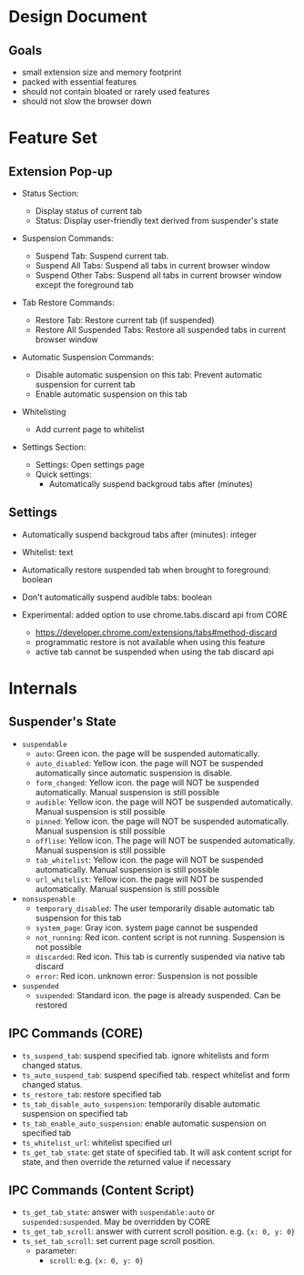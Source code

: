 Design Document
===============

Goals
-----

- small extension size and memory footprint
- packed with essential features
- should not contain bloated or rarely used features
- should not slow the browser down


Feature Set
===========

Extension Pop-up
-----------------

- Status Section:
    - Display status of current tab
    - Status: Display user-friendly text derived from suspender's state

- Suspension Commands:
    - Suspend Tab: Suspend current tab.
    - Suspend All Tabs: Suspend all tabs in current browser window
    - Suspend Other Tabs: Suspend all tabs in current browser window except the 
      foreground tab

- Tab Restore Commands:
    - Restore Tab: Restore current tab (if suspended)
    - Restore All Suspended Tabs: Restore all suspended tabs in current browser 
      window

- Automatic Suspension Commands:
    - Disable automatic suspension on this tab: Prevent automatic suspension for current 
      tab
    - Enable automatic suspension on this tab

- Whitelisting
    - Add current page to whitelist

- Settings Section:
    - Settings: Open settings page
    - Quick settings:
        - Automatically suspend backgroud tabs after (minutes)


Settings
--------

- Automatically suspend backgroud tabs after (minutes): integer
- Whitelist: text
- Automatically restore suspended tab when brought to foreground: boolean
- Don't automatically suspend audible tabs: boolean

- Experimental: added option to use chrome.tabs.discard api from CORE
  - https://developer.chrome.com/extensions/tabs#method-discard
  - programmatic restore is not available when using this feature
  - active tab cannot be suspended when using the tab discard api


Internals
=========

Suspender's State
-----------------
- `suspendable`
    - `auto`: Green icon. the page will be suspended automatically.
    - `auto_disabled`: Yellow icon. the page will NOT be suspended automatically
       since automatic suspension is disable.
    - `form_changed`: Yellow icon. the page will NOT be suspended automatically.
      Manual suspension is still possible
    - `audible`: Yellow icon. the page will NOT be suspended automatically.
      Manual suspension is still possible
    - `pinned`: Yellow icon. the page will NOT be suspended automatically.
      Manual suspension is still possible
    - `offlise`: Yellow icon. The page will NOT be suspended automatically.
      Manual suspension is still possible
    - `tab_whitelist`: Yellow icon. the page will NOT be suspended automatically.
      Manual suspension is still possible
    - `url_whitelist`: Yellow icon. the page will NOT be suspended automatically.
      Manual suspension is still possible
- `nonsuspenable`
    - `temporary_disabled`: The user temporarily disable automatic tab suspension 
       for this tab
    - `system_page`: Gray icon. system page cannot be suspended
    - `not_running`: Red icon. content script is not running. Suspension is not 
       possible
    - `discarded`: Red icon. This tab is currently suspended via native tab discard
    - `error`: Red icon. unknown error: Suspension is not 
       possible
- `suspended`
    - `suspended`: Standard icon. the page is already suspended. Can be restored


IPC Commands (CORE)
-------------------
- `ts_suspend_tab`: suspend specified tab. ignore whitelists and form changed status.
- `ts_auto_suspend_tab`: suspend specified tab. respect whitelist and form changed status.
- `ts_restore_tab`: restore specified tab
- `ts_tab_disable_auto_suspension`: temporarily disable automatic suspension on 
   specified tab
- `ts_tab_enable_auto_suspension`: enable automatic suspension on specified tab
- `ts_whitelist_url`: whitelist specified url
- `ts_get_tab_state`: get state of specified tab. It will ask content script 
  for state, and then override the returned value if necessary


IPC Commands (Content Script)
-----------------------------
- `ts_get_tab_state`: answer with `suspendable:auto` or `suspended:suspended`.
  May be overridden by CORE
- `ts_get_tab_scroll`: answer with current scroll position. e.g. `{x: 0, y: 0}`
- `ts_set_tab_scroll`: set current page scroll position.
  - parameter:
    - `scroll`: e.g. `{x: 0, y: 0}`



